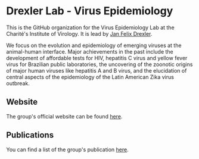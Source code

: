 # Drexler Lab - Virus Epidemiology 

This is the GitHub organization for the Virus Epidemiology Lab at the Charité's Institute of Virology. It is lead by [Jan Felix Drexler](https://virologie-ccm.charite.de/en/metas/person_detail/person/address_detail/prof_dr_jan_felix_drexler/). 

We focus on the evolution and epidemiology of emerging viruses at the animal-human interface. Major achievements in the past include the development of affordable tests for HIV, hepatitis C virus and yellow fever virus for Brazilian public laboratories, the uncovering of the zoonotic origins of major human viruses like hepatitis A and B virus, and the elucidation of central aspects of the epidemiology of the Latin American Zika virus outbreak.

## Website

The group's official website can be found [here](https://virologie-ccm.charite.de/en/research/ag_drexler/).

## Publications

You can find a list of the group's publication [here](https://forschungsdatenbank.charite.de/experts/single/publications.xhtml?id=88ce89b5a64949af99d91a62759747a3&lang=en).
